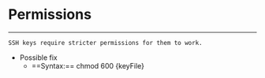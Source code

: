 # Permissions
***
	SSH keys require stricter permissions for them to work.
- Possible fix
	- ==Syntax:==  chmod 600 {keyFile}